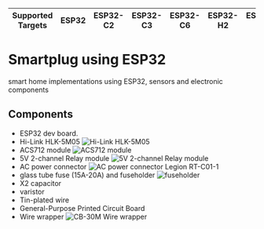 | Supported Targets | ESP32 | ESP32-C2 | ESP32-C3 | ESP32-C6 | ESP32-H2 | ESP32-S2 | ESP32-S3 |
| ----------------- | ----- | -------- | -------- | -------- | -------- | -------- | -------- |

# Smartplug using ESP32

smart home implementations using ESP32, sensors and electronic components

## Components
* ESP32 dev board.
* Hi-Link HLK-5M05 ![Hi-Link HLK-5M05](https://www.hlktech.com/Uploads/AlbumPic/54vna27cpj1ql.png)
* ACS712 module ![ACS712 module](https://www.addicore.com/cdn/shop/products/AD458-2.jpg)
* 5V 2-channel Relay module ![5V 2-channel Relay module](https://github.com/user-attachments/assets/3e742315-5c4a-4b94-a662-c6a478be342e)
* AC power connector ![AC power connector Legion RT-C01-1](https://assets.lcsc.com/images/lcsc/900x900/20231120_Legion-RT-C01-1_C19190831_back.jpg "AC power connector Legion RT-C01-1")
* glass tube fuse (15A-20A) and fuseholder ![fuseholder](https://assets.lcsc.com/images/lcsc/900x900/20221228_Xucheng-Elec-5x20---_C3130_front.jpg)
* X2 capacitor
* varistor
* Tin-plated wire
* General-Purpose Printed Circuit Board
* Wire wrapper ![CB-30M Wire wrapper](https://hocom.tw/Uploads/Product/228377_3dcxf3ap.jpg)